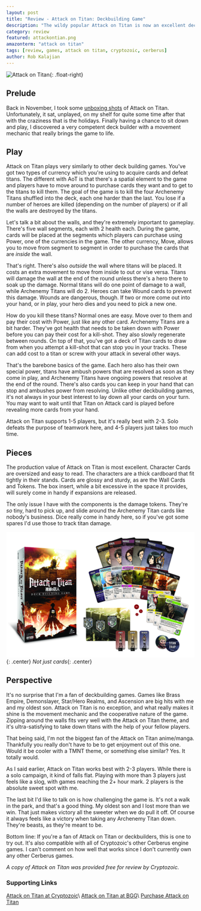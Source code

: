 ```yaml
---
layout: post
title: "Review - Attack on Titan: Deckbuilding Game"
description: "The wildy popular Attack on Titan is now an excellent deckbuilding game from Cryptozoic."
category: review
featured: attackontian.png
amazonterm: "attack on titan"
tags: [review, games, attack on titan, cryptozoic, cerberus]
author: Rob Kalajian
---
```


![Attack on Titan](/images/features/attackontian.png){: .float-right}
<h2>Prelude</h2>

Back in November, I took some [unboxing shots](http://pawnsperspective.com/Attack-on-Titan-Unboxing/) of Attack on Titan. Unfortunately, it sat, unplayed, on my shelf for quite some time after that with the craziness that is the holidays. Finally having a chance to sit down and play, I discovered a very competent deck builder with a movement mechanic that really brings the game to life.

<h2>Play</h2>

Attack on Titan plays very similarly to other deck building games. You've got two types of currency which you're using to acquire cards and defeat titans. The different with AoT is that there's a spatial element to the game and players have to move around to purchase cards they want and to get to the titans to kill them. The goal of the game is to kill the four Archenemy Titans shuffled into the deck, each one harder than the last. You lose if a number of heroes are killed (depending on the number of players) or if all the walls are destroyed by the titans.

Let's talk a bit about the walls, and they're extremely important to gameplay. There's five wall segments, each with 2 health each. During the game, cards will be placed at the segments which players can purchase using Power, one of the currencies in the game. The other currency, Move, allows you to move from segment to segment in order to purchase the cards that are *inside* the wall.

That's right. There's also *outside* the wall where titans will be placed. It costs an extra movement to move from inside to out or vise versa. Titans will damage the wall at the end of the round unless there's a hero there to soak up the damage. Normal titans will do one point of damage to a wall, while Archenemy Titans will do 2. Heroes can take Wound cards to prevent this damage. Wounds are dangerous, though. If two or more come out into your hand, or in play, your hero dies and you need to pick a new one.

How do you kill these titans? Normal ones are easy. Move over to them and pay their cost with Power, just like any other card. Archenemy Titans are a bit harder. They've got health that needs to be taken down with Power before you can pay their cost for a kill-shot. They also slowly regenerate between rounds. On top of that, you've got a deck of Titan cards to draw from when you attempt a kill-shot that can stop you in your tracks. These can add cost to a titan or screw with your attack in several other ways.

That's the barebone basics of the game. Each hero also has their own special power, titans have ambush powers that are resolved as soon as they come in play, and Archenemy Titans have ongoing powers that resolve at the end of the round. There's also cards you can keep in your hand that can stop and ambushes power from resolving. Unlike other deckbuilding games, it's not always in your best interest to lay down all your cards on your turn. You may want to wait until that Titan on Attack card is played before revealing more cards from your hand.

Attack on Titan supports 1-5 players, but it's really best with 2-3. Solo defeats the purpose of teamwork here, and 4-5 players just takes too much time.

<h2>Pieces</h2>

The production value of Attack on Titan is most excellent. Character Cards are oversized and easy to read. The characters are a thick cardboard that fit tightly in their stands. Cards are glossy and sturdy, as are the Wall Cards and Tokens. The box insert, while a bit excessive in the space it provides, will surely come in handy if expansions are released.

The only issue I have with the components is the damage tokens. They're *so* tiny, hard to pick up, and slide around the Archenemy Titan cards like nobody's business. Dice really come in handy here, so if you've got some spares I'd use those to track titan damage.

![Attack on Titan Pieces](/images/attackontitan/pieces.jpg){: .center}
*Not just cards*{: .center}

<h2>Perspective</h2>

It's no surprise that I'm a fan of deckbuilding games. Games like Brass Empire, Demonslayer, Star/Hero Realms, and Ascension are big hits with me and my oldest son. Attack on Titan is no exception, and what really makes it shine is the movement mechanic and the cooperative nature of the game. Zipping around the walls fits very well with the Attack on Titan theme, and it's ultra-satisfying to take down titans with the help of your fellow players.

That being said, I'm not the biggest fan of the Attack on Titan anime/manga. Thankfully you really don't have to be to get enjoyment out of this one. Would it be cooler with a TMNT theme, or something else similar? Yes. It totally would.

As I said earlier, Attack on Titan works best with 2-3 players. While there is a solo campaign, it kind of falls flat. Playing with more than 3 players just feels like a slog, with games reaching the 2+ hour mark. 2 players is the absolute sweet spot with me.

The last bit I'd like to talk on is how challenging the game is. It's not a walk in the park, and that's a good thing. My oldest son and I lost more than we win. That just makes victory all the sweeter when we do pull it off. Of course it always feels like a victory when taking any Archenemy Titan down. They're beasts, as they're meant to be.

Bottom line: If you're a fan of Attack on Titan or deckbuilders, this is one to try out. It's also compatible with all of Cryptozoic's other Cerberus engine games. I can't comment on how well that works since I don't currently own any other Cerberus games.

*A copy of Attack on Titan was provided free for review by Cryptozoic.*

<h3>Supporting Links</h3>

[Attack on Titan at Cryptozoic](https://cryptozoic.com/attack-titan-deck-building-game)\\
[Attack on Titan at BGG](https://boardgamegeek.com/boardgame/194230/attack-titan-deck-building-game)\\
[Purchase Attack on Titan](http://amzn.to/2iRA7Dn)
